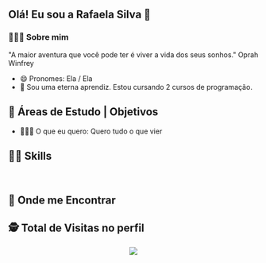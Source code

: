 ## Olá! Eu sou a Rafaela Silva 👋

### 🧙🏾‍♀️ Sobre mim
<p align="left">

"A maior aventura que você pode ter é viver a vida dos seus sonhos."
Oprah Winfrey

- 😄 Pronomes: Ela / Ela
- 🤔 Sou uma eterna aprendiz. Estou cursando 2 cursos de programação.

<div>    
     
      
 ## 🌱 Áreas de Estudo | Objetivos  
-  🤷🏾‍♀️ O que eu quero: Quero tudo o que vier   
    
    
## 🤳🏾 Skills
<p align="left">
</div>
 <div style="display: inline_block"><br> 
      
## 🔎 Onde me Encontrar
 
</div>

</a>
</p>

<p align="center"> 

 ## :detective: Total de Visitas no perfil 
 <p align="center"> 
   <img alingn="center" src="https://profile-counter.glitch.me/eufaelasilva/count.svg" />
 </p>

</p>
